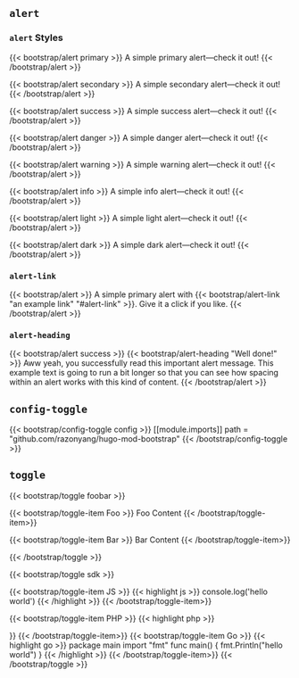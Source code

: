 ---
---

## `alert`

### `alert` Styles

{{< bootstrap/alert primary >}}
A simple primary alert—check it out!
{{< /bootstrap/alert >}}

{{< bootstrap/alert secondary >}}
A simple secondary alert—check it out!
{{< /bootstrap/alert >}}

{{< bootstrap/alert success >}}
A simple success alert—check it out!
{{< /bootstrap/alert >}}

{{< bootstrap/alert danger >}}
A simple danger alert—check it out!
{{< /bootstrap/alert >}}

{{< bootstrap/alert warning >}}
A simple warning alert—check it out!
{{< /bootstrap/alert >}}

{{< bootstrap/alert info >}}
A simple info alert—check it out!
{{< /bootstrap/alert >}}

{{< bootstrap/alert light >}}
A simple light alert—check it out!
{{< /bootstrap/alert >}}

{{< bootstrap/alert dark >}}
A simple dark alert—check it out!
{{< /bootstrap/alert >}}

### `alert-link`

{{< bootstrap/alert >}}
A simple primary alert with {{< bootstrap/alert-link "an example link" "#alert-link" >}}. Give it a click if you like.
{{< /bootstrap/alert >}}

### `alert-heading`

{{< bootstrap/alert success >}}
{{< bootstrap/alert-heading "Well done!" >}}
Aww yeah, you successfully read this important alert message. This example text is going to run a bit longer so that you can see how spacing within an alert works with this kind of content.
{{< /bootstrap/alert >}}

## `config-toggle`

{{< bootstrap/config-toggle config >}}
[[module.imports]]
path = "github.com/razonyang/hugo-mod-bootstrap"
{{< /bootstrap/config-toggle >}}

## `toggle`

{{< bootstrap/toggle foobar >}}

{{< bootstrap/toggle-item Foo >}}
Foo Content
{{< /bootstrap/toggle-item>}}

{{< bootstrap/toggle-item Bar >}}
Bar Content
{{< /bootstrap/toggle-item>}}

{{< /bootstrap/toggle >}}

{{< bootstrap/toggle sdk >}}

{{< bootstrap/toggle-item JS >}}
{{< highlight js >}}
console.log('hello world')
{{< /highlight >}}
{{< /bootstrap/toggle-item>}}

{{< bootstrap/toggle-item PHP >}}
{{< highlight php >}}

<?php
echo 'hello world'
{{< /highlight >}}
{{< /bootstrap/toggle-item>}}

{{< bootstrap/toggle-item Go >}}
{{< highlight go >}}
package main

import "fmt"

func main() {
    fmt.Println("hello world")
}
{{< /highlight >}}
{{< /bootstrap/toggle-item>}}

{{< /bootstrap/toggle >}}
